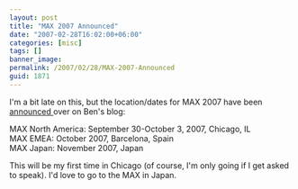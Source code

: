 ```yaml
---
layout: post
title: "MAX 2007 Announced"
date: "2007-02-28T16:02:00+06:00"
categories: [misc]
tags: []
banner_image: 
permalink: /2007/02/28/MAX-2007-Announced
guid: 1871
---
```


I'm a bit late on this, but the location/dates for MAX 2007 have been <a href="http://forta.com/blog/index.cfm?mode=entry&entry=09E91627-3048-80A9-EFC29EC9DC72FEFB">announced </a> over on Ben's blog:

MAX North America: September 30-October 3, 2007, Chicago, IL<br>
MAX EMEA: October 2007, Barcelona, Spain<br>
MAX Japan: November 2007, Japan<br>

This will be my first time in Chicago (of course, I'm only going if I get asked to speak). I'd love to go to the MAX in Japan.